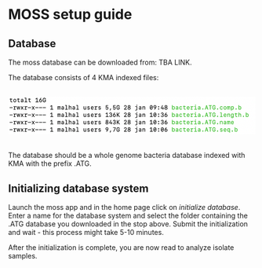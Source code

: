 # MOSS setup guide

## Database

The moss database can be downloaded from: TBA LINK. <br />

The database consists of 4 KMA indexed files:  <br /> <br />

![alt text](/images/bacteriaatg.png) <br /> <br />

The database should be a whole genome bacteria database indexed with KMA with the prefix .ATG.

## Initializing database system

Launch the moss app and in the home page click on *initialize database*.
Enter a name for the database system and select the folder containing the .ATG database you downloaded in the stop above.
Submit the initialization and wait - this process might take 5-10 minutes.


After the initialization is complete, you are now read to analyze isolate samples.